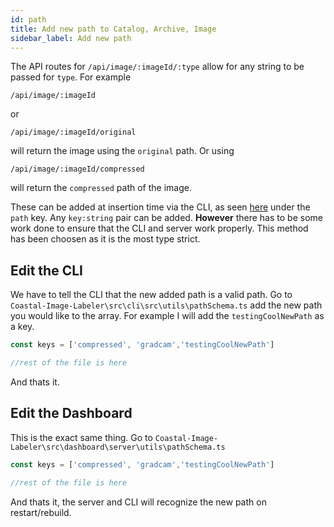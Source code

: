 ```yaml
---
id: path
title: Add new path to Catalog, Archive, Image
sidebar_label: Add new path
---
```


The API routes for `/api/image/:imageId/:type` allow for any string to be passed for `type`. For example 
```
/api/image/:imageId
``` 
or 
```
/api/image/:imageId/original
``` 
will return the image using the `original` path. Or using 
```
/api/image/:imageId/compressed
``` 
will return the `compressed` path of the image.

These can be added at insertion time via the CLI, as seen [here](../cli/overview#add) under the `path` key. Any `key:string` pair can be added. **However** there has to be some work done to ensure that the CLI and server work properly. This method has been choosen as it is the most type strict.

## Edit the CLI

We have to tell the CLI that the new added path is a valid path. Go to `Coastal-Image-Labeler\src\cli\src\utils\pathSchema.ts` add the new path you would like to the
array. For example I will add the `testingCoolNewPath` as a key.


```js title="pathSchema.ts"
const keys = ['compressed', 'gradcam','testingCoolNewPath']

//rest of the file is here
```
And thats it.

## Edit the Dashboard

This is the exact same thing. Go to `Coastal-Image-Labeler\src\dashboard\server\utils\pathSchema.ts`

```js title="pathSchema.ts"
const keys = ['compressed', 'gradcam','testingCoolNewPath']

//rest of the file is here
```

And thats it, the server and CLI will recognize the new path on restart/rebuild.